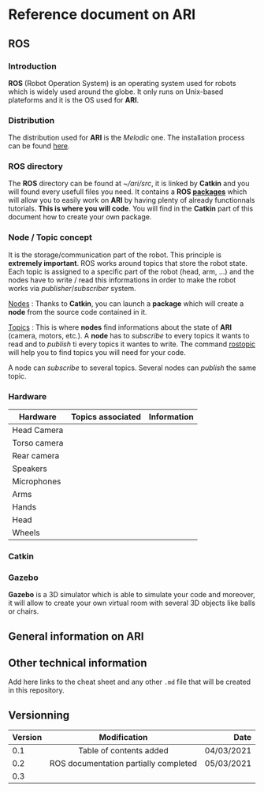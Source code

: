 # Reference document on ARI

## ROS

### Introduction

**ROS** (Robot Operation System) is an operating system used for robots which is widely used around the globe. It only runs on Unix-based plateforms and it is the OS used for **ARI**.

### Distribution

The distribution used for **ARI** is the *Melodic* one. The installation process can be found [here](http://wiki.ros.org/melodic/Installation/Ubuntu).

### ROS directory

  The **ROS** directory can be found at *~/ari/src*, it is linked by **Catkin** and you will found every usefull files you need. It contains a **ROS [packages](http://wiki.ros.org/Packages)** which will allow you to easily work on **ARI** by having plenty of already functionnals tutorials. **This is where you will code**. You will find in the **Catkin** part of this document how to create your own package.

### Node / Topic concept

  It is the storage/communication part of the robot. This principle is **extremely important**. ROS works around topics that store the robot state. Each topic is assigned to a specific part of the robot (head, arm, ...) and the nodes have to write / read this informations in order to make the robot works via *publisher*/*subscriber* system.
      
  [Nodes](http://wiki.ros.org/Nodes) : Thanks to **Catkin**, you can launch a **package** which will create a **node** from the source code contained in it.
  
  [Topics](http://wiki.ros.org/Topics) : This is where **nodes** find informations about the state of **ARI** (camera, motors, etc.). A **node** has to *subscribe* to every topics it wants to read and to *publish* ti every topics it wantes to write. The command [rostopic](http://wiki.ros.org/rostopic) will help you to find topics you will need for your code.
  
  A node can *subscribe* to several topics. Several nodes can *publish* the same topic.

### Hardware

| Hardware     | Topics associated | Information |
|--------------|:-----------------:|:------------|
| Head Camera  |                   |             |
| Torso camera |                   |             |
| Rear camera  |                   |             |
| Speakers     |                   |             |
| Microphones  |                   |             |
| Arms         |                   |             |
| Hands        |                   |             |
| Head         |                   |             |
| Wheels       |                   |             |

### Catkin

### Gazebo

**Gazebo** is a 3D simulator which is able to simulate your code and moreover, it will allow to create your own virtual room with several 3D objects like balls or chairs.

## General information on ARI

## Other technical information

Add here links to the cheat sheet and any other `.md` file that will be created in this repository.

## Versionning

| Version |              Modification             |       Date |
|---------|:-------------------------------------:|-----------:|
| 0.1     |        Table of contents added        | 04/03/2021 |
| 0.2     | ROS documentation partially completed | 05/03/2021 |
| 0.3     |                                       |            |
